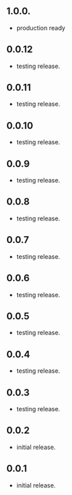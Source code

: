 ## 1.0.0.

* production ready

## 0.0.12

* testing release.

## 0.0.11

* testing release.

## 0.0.10

* testing release.

## 0.0.9

* testing release.

## 0.0.8

* testing release.

## 0.0.7

* testing release.

## 0.0.6

* testing release.

## 0.0.5

* testing release.

## 0.0.4

* testing release.

## 0.0.3

* testing release.

## 0.0.2

* initial release.

## 0.0.1

* initial release.
